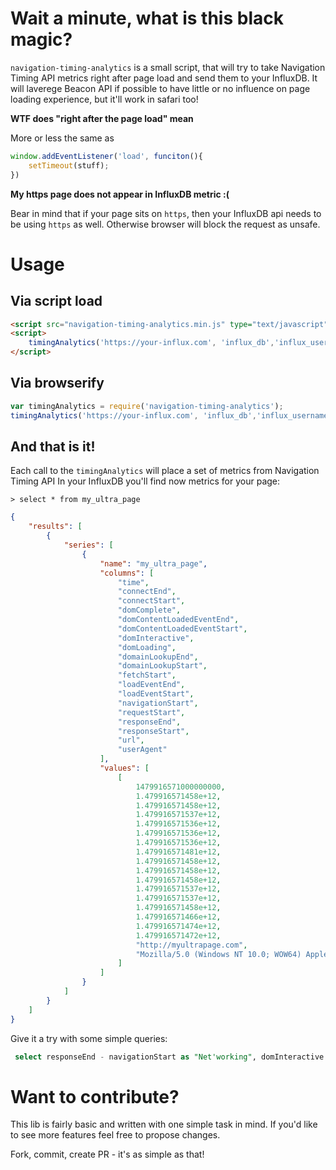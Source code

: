 # Wait a minute, what is this black magic?

`navigation-timing-analytics` is a small script, that will try to take Navigation Timing API metrics right after page load and send them to your InfluxDB. It will laverege Beacon API if possible to have little or no influence on page loading experience, but it'll work in safari too!

**WTF does "right after the page load" mean**

More or less the same as 
```js
window.addEventListener('load', funciton(){ 
    setTimeout(stuff);
})
```

**My https page does not appear in InfluxDB metric :(**

Bear in mind that if your page sits on `https`, then your InfluxDB api needs to be using `https` as well. Otherwise browser will block the request as unsafe. 

# Usage

## Via script load

```html
<script src="navigation-timing-analytics.min.js" type="text/javascript"></script>
<script>
    timingAnalytics('https://your-influx.com', 'influx_db','influx_username', 'influx_password', 'metrics');
</script>
```


## Via browserify

```js
var timingAnalytics = require('navigation-timing-analytics');
timingAnalytics('https://your-influx.com', 'influx_db','influx_username', 'influx_password', 'metrics');
```

## And that is it! 
Each call to the `timingAnalytics` will place a set of metrics from Navigation Timing API
In your InfluxDB you'll find now metrics for your page:

```
> select * from my_ultra_page
```

```json
{
    "results": [
        {
            "series": [
                {
                    "name": "my_ultra_page",
                    "columns": [
                        "time",
                        "connectEnd",
                        "connectStart",
                        "domComplete",
                        "domContentLoadedEventEnd",
                        "domContentLoadedEventStart",
                        "domInteractive",
                        "domLoading",
                        "domainLookupEnd",
                        "domainLookupStart",
                        "fetchStart",
                        "loadEventEnd",
                        "loadEventStart",
                        "navigationStart",
                        "requestStart",
                        "responseEnd",
                        "responseStart",
                        "url",
                        "userAgent"
                    ],
                    "values": [
                        [
                            1479916571000000000,
                            1.479916571458e+12,
                            1.479916571458e+12,
                            1.479916571537e+12,
                            1.479916571536e+12,
                            1.479916571536e+12,
                            1.479916571536e+12,
                            1.479916571481e+12,
                            1.479916571458e+12,
                            1.479916571458e+12,
                            1.479916571458e+12,
                            1.479916571537e+12,
                            1.479916571537e+12,
                            1.479916571458e+12,
                            1.479916571466e+12,
                            1.479916571474e+12,
                            1.479916571472e+12,
                            "http://myultrapage.com",
                            "Mozilla/5.0 (Windows NT 10.0; WOW64) AppleWebKit/537.36 (KHTML, like Gecko) Chrome/54.0.2840.99 Safari/537.36"
                        ]
                    ]
                }
            ]
        }
    ]
}
```

Give it a try with some simple queries:

```sql
 select responseEnd - navigationStart as "Net'working", domInteractive - domLoading as "DOM parsing", domContentLoadedEventStart - domInteractive as "Parser blocking <script>", domContentLoadedEventEnd - domContentLoadedEventStart as "ready/DOMContentLoaded event js", loadEventStart - domInteractive as "Images and other assets loading",loadEventEnd - loadEventStart as "Load event js", loadEventEnd - navigationStart as "Total time" from my_ultra_page
```

# Want to contribute?

This lib is fairly basic and written with one simple task in mind. If you'd like to see more features feel free to propose changes.

Fork, commit, create PR - it's as simple as that!
